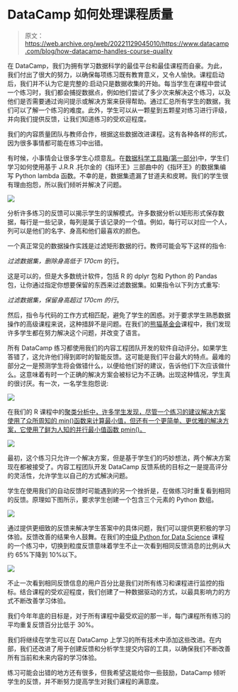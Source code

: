 # DataCamp 如何处理课程质量

> 原文：<https://web.archive.org/web/20221129045010/https://www.datacamp.com/blog/how-datacamp-handles-course-quality>

在 DataCamp，我们为拥有学习数据科学的最佳平台和最佳课程而自豪。为此，我们付出了很大的努力，以确保每项练习既有教育意义，又令人愉快。课程启动后，我们并不认为它是完整的:启动只是数据收集的开始。每当学生在课程中尝试一个练习时，我们都会捕捉数据点，例如他们尝试了多少次来解决这个练习，以及他们是否需要通过询问提示或解决方案来获得帮助。通过汇总所有学生的数据，我们可以了解一个练习的难度。此外，学生可以从一颗星到五颗星对练习进行评级，并向我们提供反馈，让我们知道练习的受欢迎程度。

我们的内容质量团队与教师合作，根据这些数据改进课程。这有各种各样的形式，因为很多事情都可能在练习中出错。

有时候，小事情会让很多学生心烦意乱。在[数据科学工具箱(第一部分)](https://web.archive.org/web/20220817160804/https://www.datacamp.com/courses/python-data-science-toolbox-part-1)中，学生们学习如何使用基于 J.R.R .托尔金的《指环王》三部曲中的《指环王》的数据集编写 Python lambda 函数。不幸的是，数据集遗漏了甘道夫和皮聘。我们的学生很有理由抱怨，所以我们倾听并解决了问题。

![](img/b894bd0ec3fbe7342ffcf99d0c356d52.png)

分析许多练习的反馈可以揭示学生的误解模式。许多数据分析以矩形形式保存数据，每行是一些记录，每列是属于该记录的一个值。例如，每行可以对应一个人，列可以是他们的名字、身高和他们最喜欢的颜色。

一个真正常见的数据操作实践是过滤矩形数据的行。教师可能会写下这样的指令:

*过滤数据集，删除身高低于 170cm* 的行。

这是可以的，但是大多数统计软件，包括 R 的 dplyr 包和 Python 的 Pandas 包，让你通过指定你想要保留的东西来过滤数据集。如果指令以下列方式重写:

*过滤数据集，保留身高超过 170cm 的行*。

然后，指令与代码的工作方式相匹配，避免了学生的困惑。对于要求学生熟悉数据操作的高级课程来说，这种措辞不是问题。在我们的[熊猫基金会](https://web.archive.org/web/20220817160804/https://www.datacamp.com/courses/pandas-foundations)课程中，我们发现许多学生都在努力解决这个问题，并改变了语言。

所有 DataCamp 练习都使用我们的内容工程团队开发的软件自动评分。如果学生答错了，这允许他们得到即时的智能反馈。这可能是我们平台最大的特点。最难的部分之一是预测学生将会做错什么，以便给他们好的建议，告诉他们下次应该做什么。这意味着有时一个正确的解决方案会被标记为不正确。出现这种情况，学生真的很讨厌。有一次，一名学生抱怨说:

![](img/223e460f104b1fb74a8d6ca42e59f05a.png)

在我们的 R 课程中的[聚类分析中，许多学生发现，尽管一个练习的建议解决方案使用了众所周知的 min()函数来计算最小值，但还有一个更简单、更优雅的解决方案，它使用了鲜为人知的并行最小值函数 pmin()。](https://web.archive.org/web/20220817160804/https://www.datacamp.com/courses/cluster-analysis-in-r)

![](img/e6b44dbdc6a86608872146be8b02d82d.png)

最初，这个练习只允许一个解决方案，但是基于学生们的巧妙想法，两个解决方案现在都被接受了。内容工程团队开发 DataCamp 反馈系统的目标之一是提高评分的灵活性，允许学生以自己的方式解决问题。

学生在使用我们的自动反馈时可能遇到的另一个挫折是，在做练习时重复看到相同的反馈。原理如下图所示，要求学生创建一个包含三个元素的 Python 数组。

![](img/8aa0ec2d05dd1e7aa598a1cc36fc2bae.png)

通过提供更细致的反馈来解决学生答案中的具体问题，我们可以提供更积极的学习体验。反馈改善的结果令人鼓舞。在我们的[中级 Python for Data Science](https://web.archive.org/web/20220817160804/https://www.datacamp.com/courses/intermediate-python-for-data-science) 课程的一个练习中，切换到粒度反馈意味着学生不止一次看到相同反馈消息的比例从大约 65%下降到 10%以下。

![](img/068b4128ed087dc0ec2b76b7077a53e8.png)

不止一次看到相同反馈信息的用户百分比是我们对所有练习和课程进行监控的指标。结合课程的受欢迎程度，我们创建了一种数据驱动的方式，以最具影响力的方式不断改善学习体验。

我们今年年底的目标是，对于所有课程中最受欢迎的那一半，每门课程所有练习的平均重复反馈百分比低于 30%。

我们将继续在学生可以在 DataCamp 上学习的所有技术中添加这些改进。在内部，我们还改进了用于创建反馈和分析学生提交内容的工具，以确保我们不断改善所有当前和未来内容的学习体验。

练习可能会出错的地方还有很多，但我希望这能给你一些鼓励，DataCamp 倾听学生的反馈，并不断努力提高学生对我们课程的满意度。
